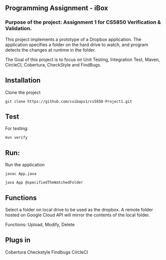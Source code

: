 ## Programming Assignment - iBox
### Purpose of the project: Assignment 1 for CS5850 Verification & Validation.
This project implements a prototype of a Dropbox application. The application specifies a folder on the hard drive to watch, and program detects the changes at runtime in the folder.

The Goal of this project is to focus on Unit Testing, Integration Test, Maven, CircleCI, Cobertura, CheckStyle and FindBugs.

## Installation
Clone the project

`git clone https://github.com/cuibaps1/cs5850-Project1.git`

## Test
For testing:

`mvn verify`

## Run:
Run the application

`javac App.java`

`java App @specifiedTheWatchedFolder`

## Functions
Select a folder on local drive to be used as the dropbox. A remote folder hosted on Google Cloud API will mirror the contents of the local folder.

Functions: Upload, Modify, Delete

## Plugs in
Cobertura
Checkstyle 
Findbugs
CircleCI
